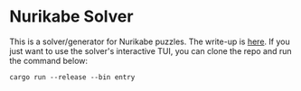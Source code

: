 # Nurikabe Solver

This is a solver/generator for Nurikabe puzzles. The write-up is [here](iacgm.pages.dev/projects/nurikabe). If you just want to use the solver's interactive TUI, you can clone the repo and run the command below:

```
cargo run --release --bin entry
```
